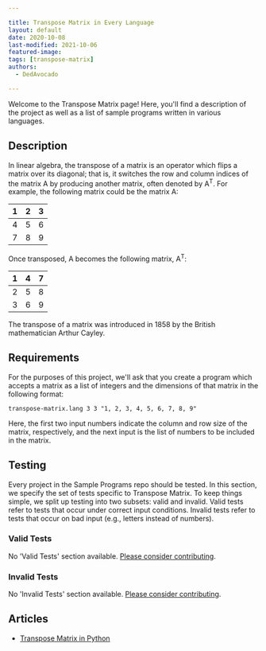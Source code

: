 ```yaml
---

title: Transpose Matrix in Every Language
layout: default
date: 2020-10-08
last-modified: 2021-10-06
featured-image:
tags: [transpose-matrix]
authors: 
  - DedAvocado

---
```


Welcome to the Transpose Matrix page! Here, you'll find a description of the project as well as a list of sample programs written in various languages.

## Description

In linear algebra, the transpose of a matrix is an operator which flips a matrix over its diagonal; 
that is, it switches the row and column indices of the matrix A by producing another matrix, often 
denoted by A<sup>T</sup>. For example, the following matrix could be the matrix A:

| 1 | 2 | 3 |
| - |:-:| -:|
| 4 | 5 | 6 |
| 7 | 8 | 9 |

Once transposed, A becomes the following matrix, A<sup>T</sup>:

| 1 | 4 | 7 |
| - |:-:| -:|
| 2 | 5 | 8 |
| 3 | 6 | 9 |

The transpose of a matrix was introduced in 1858 by the British mathematician Arthur Cayley.


## Requirements

For the purposes of this project, we'll ask that you create a program which accepts
a matrix as a list of integers and the dimensions of that matrix in the following
format:

```
transpose-matrix.lang 3 3 "1, 2, 3, 4, 5, 6, 7, 8, 9"
```

Here, the first two input numbers indicate the column and row size of the matrix, respectively, and the 
next input is the list of numbers to be included in the matrix.


## Testing

Every project in the Sample Programs repo should be tested. In this section, we specify the set of tests specific to Transpose Matrix. To keep things simple, we split up testing into two subsets: valid and invalid. Valid tests refer to tests that occur under correct input conditions. Invalid tests refer to tests that occur on bad input (e.g., letters instead of numbers).

### Valid Tests

No 'Valid Tests' section available. [Please consider contributing](https://github.com/TheRenegadeCoder/sample-programs-website).

### Invalid Tests

No 'Invalid Tests' section available. [Please consider contributing](https://github.com/TheRenegadeCoder/sample-programs-website).

## Articles

- [Transpose Matrix in Python](https://sampleprograms.io/projects/transpose-matrix/python)
